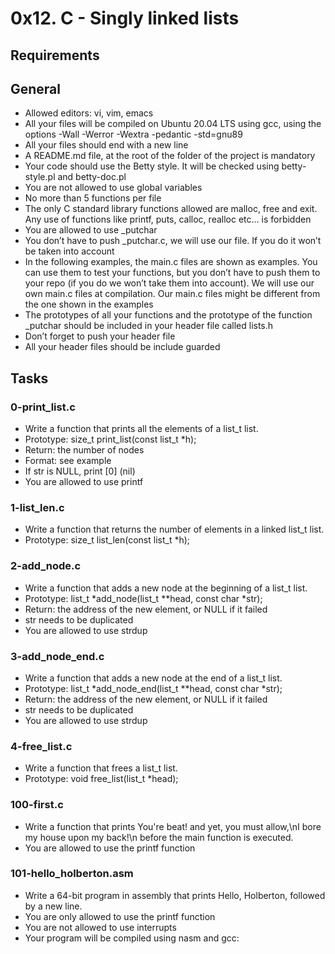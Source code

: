 # 0x12. C - Singly linked lists

## Requirements
## General

* Allowed editors: vi, vim, emacs
* All your files will be compiled on Ubuntu 20.04 LTS using gcc, using the options -Wall -Werror -Wextra -pedantic -std=gnu89
* All your files should end with a new line
* A README.md file, at the root of the folder of the project is mandatory
* Your code should use the Betty style. It will be checked using betty-style.pl and betty-doc.pl
* You are not allowed to use global variables
* No more than 5 functions per file
* The only C standard library functions allowed are malloc, free and exit. Any use of functions like printf, puts, calloc, realloc etc… is forbidden
* You are allowed to use _putchar
* You don’t have to push _putchar.c, we will use our file. If you do it won’t be taken into account
* In the following examples, the main.c files are shown as examples. You can use them to test your functions, but you don’t have to push them to your repo (if you do we won’t take them into account). We will use our own main.c files at compilation. Our main.c files might be different from the one shown in the examples
* The prototypes of all your functions and the prototype of the function _putchar should be included in your header file called lists.h
* Don’t forget to push your header file
* All your header files should be include guarded

## Tasks

### 0-print_list.c
* Write a function that prints all the elements of a list_t list.
* Prototype: size_t print_list(const list_t *h);
* Return: the number of nodes
* Format: see example
* If str is NULL, print [0] (nil)
* You are allowed to use printf

### 1-list_len.c
* Write a function that returns the number of elements in a linked list_t list.
* Prototype: size_t list_len(const list_t *h);

### 2-add_node.c
* Write a function that adds a new node at the beginning of a list_t list.
* Prototype: list_t *add_node(list_t **head, const char *str);
* Return: the address of the new element, or NULL if it failed
* str needs to be duplicated
* You are allowed to use strdup

### 3-add_node_end.c
* Write a function that adds a new node at the end of a list_t list.
* Prototype: list_t *add_node_end(list_t **head, const char *str);
* Return: the address of the new element, or NULL if it failed
* str needs to be duplicated
* You are allowed to use strdup

### 4-free_list.c
* Write a function that frees a list_t list.
* Prototype: void free_list(list_t *head);

### 100-first.c
* Write a function that prints You're beat! and yet, you must allow,\nI bore my house upon my back!\n before the main function is executed.
* You are allowed to use the printf function

### 101-hello_holberton.asm
* Write a 64-bit program in assembly that prints Hello, Holberton, followed by a new line.
* You are only allowed to use the printf function
* You are not allowed to use interrupts
* Your program will be compiled using nasm and gcc:
